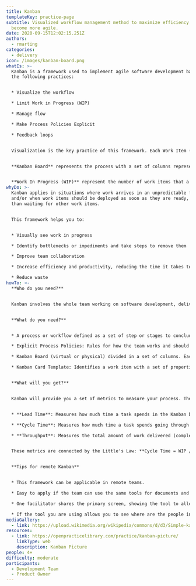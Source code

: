 ```yaml
---
title: Kanban
templateKey: practice-page
subtitle: Visualized workflow management method to maximize efficiency and
  become more agile.
date: 2020-09-15T12:02:15.251Z
authors:
  - rmarting
categories: 
  - delivery
icon: /images/kanban-board.png
whatIs: >-
  Kanban is a framework used to implement agile software development based in
  the following practices:


  * Visualize the workflow

  * Limit Work in Progress (WIP)

  * Manage flow

  * Make Process Policies Explicit

  * Feedback loops


  Visualization is the key practice of this framework. Each Work Item (Kanban Card) is represented visually on a board (Kanban Board) allowing team members to see the status of every item across the process at any time. This frameworks helps to optimize and maximize the efficiency of the flow.


  **Kanban Board** represents the process with a set of columns representing the different step or stages of the flow. Each **Kanban Card** represents a work item (requested or already in progress) containing valuable information about the task and its status (e.g: summary, responsible person, deadline, ...). 


  **Work In Progress (WIP)** represent the number of work items that a team is currently working on in each stage. This limit frames the capacity of the teams's workflow at any moment and helps to identify bottlenecks. This value will help us to define a stable workflow and then a predictable delivery.
whyDo: >-
  Kanban applies in situations where work arrives in an unpredictable fashion
  and/or when work items should be deployed as soon as they are ready, rather
  than waiting for other work items.


  This framework helps you to:


  * Visually see work in progress

  * Identify bottlenecks or impediments and take steps to remove them

  * Improve team collaboration

  * Increase efficiency and productivity, reducing the time it takes to take a project or user story from start to finish.

  * Reduce waste
howTo: >-
  **Who do you need?**


  Kanban involves the whole team working on software development, delivery and/or deployment, Product Owners and other stakeholders with a knowledge about the process. Also a Facilitator could be useful if the team is new to this framework.


  **What do you need?**


  * A process or workflow defined as a set of step or stages to conclude (develop, deploy, deliver) a work item.

  * Explicit Process Policies: Rules for how the team works and should be developed collaboratively. These rules describe when a work item could be moved from one column to other.

  * Kanban Board (virtual or physical) divided in a set of columns. Each column (step or stage of the process) is well-know for each member of the team.

  * Kanban Card Template: Identifies a work item with a set of properties, values or definitions to describe the task during the process. This template will help us to create the Kanban Cards.


  **What will you get?**


  Kanban will provide you a set of metrics to measure your process. These metrics are very usefull to improve your flow and identify points of failure.


  * **Lead Time**: Measures how much time a task spends in the Kanban board, since get in and get out. A measure for our customers.

  * **Cycle Time**: Measures how much time a task spends going through the process, from when the task started.

  * **Throughput**: Measures the total amount of work delivered (completed work items).


  These metrics are connected by the Little's Law: **Cycle Time = WIP / Throughput**


  **Tips for remote Kanban**


  * This framework can be applicable in remote teams.

  * Easy to apply if the team can use the same tools for documents and whiteboard.

  * One facilitator shares the primary screen, showing the tool to allow everyone to understan where is the focus.

  * If the tool you are using allows you to see where are the people in the room, it is very helpful to be focused on the same topic.
mediaGallery:
  - link: https://upload.wikimedia.org/wikipedia/commons/d/d3/Simple-kanban-board-.jpg
resources:
  - link: https://openpracticelibrary.com/practice/kanban-picture/
    linkType: web
    description: Kanban Picture
people: 4+
difficulty: moderate
participants:
  - Development Team
  - Product Owner
---
```

